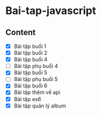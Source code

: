 # Bai-tap-javascript

## Content

- [x] Bài tập buổi 1
- [x] Bài tập buổi 2
- [x] Bài tập buổi 4
- [ ] Bài tập phụ buổi 4
- [x] Bài tập buổi 5
- [ ] Bài tập phụ buổi 5
- [x] Bài tập buổi 6
- [x] Bài tập thêm về api
- [x] Bài tập es6
- [x] Bài tập quản lý album
